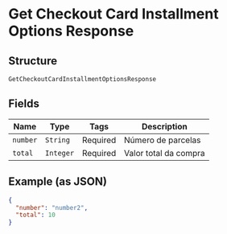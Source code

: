
# Get Checkout Card Installment Options Response

## Structure

`GetCheckoutCardInstallmentOptionsResponse`

## Fields

| Name | Type | Tags | Description |
|  --- | --- | --- | --- |
| `number` | `String` | Required | Número de parcelas |
| `total` | `Integer` | Required | Valor total da compra |

## Example (as JSON)

```json
{
  "number": "number2",
  "total": 10
}
```

